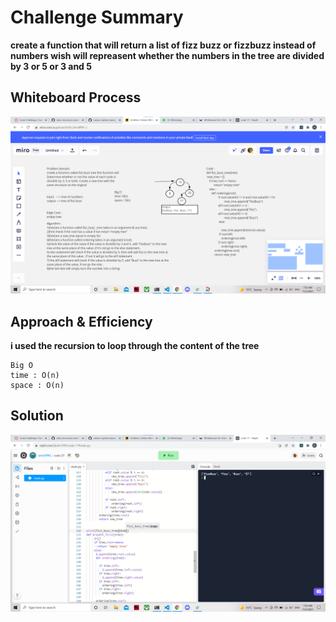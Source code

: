 # Challenge Summary

**create a function that will return a list of fizz buzz or fizzbuzz instead of numbers wish will repreasent whether the numbers in the tree are divided by 3 or 5 or 3 and 5**

## Whiteboard Process

<img src="code challenge 18.png">

## Approach & Efficiency

**i used the recursion to loop through the content of the tree**

```
Big O
time : O(n)
space : O(n)
```

## Solution

<img src="code 18.png">
